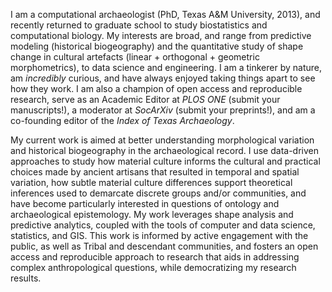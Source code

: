 I am a computational archaeologist (PhD, Texas A&M University, 2013), and recently returned to graduate school to study biostatistics and computational biology. My interests are broad, and range from predictive modeling (historical biogeography) and the quantitative study of shape change in cultural artefacts (linear + orthogonal + geometric morphometrics), to data science and engineering. I am a tinkerer by nature, am _incredibly_ curious, and have always enjoyed taking things apart to see how they work. I am also a champion of open access and reproducible research, serve as an Academic Editor at _PLOS ONE_ (submit your manuscripts!), a moderator at _SocArXiv_ (submit your preprints!), and am a co-founding editor of the _Index of Texas Archaeology_.

My current work is aimed at better understanding morphological variation and historical biogeography in the archaeological record. I use data-driven approaches to study how material culture informs the cultural and practical choices made by ancient artisans that resulted in temporal and spatial variation, how subtle material culture differences support theoretical inferences used to demarcate discrete groups and/or communities, and have become particularly interested in questions of ontology and archaeological epistemology. My work leverages shape analysis and predictive analytics, coupled with the tools of computer and data science, statistics, and GIS. This work is informed by active engagement with the public, as well as Tribal and descendant communities, and fosters an open access and reproducible approach to research that aids in addressing complex anthropological questions, while democratizing my research results.

